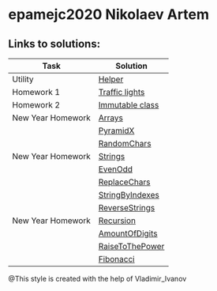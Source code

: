# epamejc2020 Nikolaev Artem

## Links to solutions:
| Task | Solution |
| ------ | ------ |
| Utility | [Helper][Helper]  |
| Homework 1 | [Traffic lights][Traffic lights] |
| Homework 2 | [Immutable class][Immutable class] |
| New Year Homework | [Arrays][Arrays] |
| | [PyramidX][PyramidX] |
|  | [RandomChars][RandomChars] |
| New Year Homework | [Strings][Strings]  |
| | [EvenOdd][EvenOdd]  |
|  | [ReplaceChars][ReplaceChars]  |
|  | [StringByIndexes][StringByIndexes]  |
|  | [ReverseStrings][ReverseStrings] |
| New Year Homework | [Recursion][Recursion]  |
|  | [AmountOfDigits][AmountOfDigits]  |
|  | [RaiseToThePower][RaiseToThePower]  |
|  | [Fibonacci][Fibonacci]  |


[Helper]: <https://github.com/VLDRospuskov/epamejc2020/tree/Artem_Nikolaev/com.epamejc.lessons/src/homeworks/utility/helper>
[Traffic lights]: <https://github.com/VLDRospuskov/epamejc2020/tree/Artem_Nikolaev/com.epamejc.lessons/src/homeworks/lesson1/trafficLight>
[Immutable class]: <https://github.com/VLDRospuskov/epamejc2020/tree/Artem_Nikolaev/com.epamejc.lessons/src/homeworks/lesson2/immutableClass>
[Arrays]: <https://github.com/VLDRospuskov/epamejc2020/tree/Artem_Nikolaev/com.epamejc.lessons/src/homeworks/newYearHolidays/arrays>
[PyramidX]: <https://github.com/VLDRospuskov/epamejc2020/tree/Artem_Nikolaev/com.epamejc.lessons/src/homeworks/newYearHolidays/arrays/pyramidX>
[RandomChars]: <https://github.com/VLDRospuskov/epamejc2020/tree/Artem_Nikolaev/com.epamejc.lessons/src/homeworks/newYearHolidays/arrays/randomChars>
[Strings]: <https://github.com/VLDRospuskov/epamejc2020/tree/Artem_Nikolaev/com.epamejc.lessons/src/homeworks/newYearHolidays/strings>
[EvenOdd]: <https://github.com/VLDRospuskov/epamejc2020/tree/Artem_Nikolaev/com.epamejc.lessons/src/homeworks/newYearHolidays/strings/evenOdd>
[ReplaceChars]: <https://github.com/VLDRospuskov/epamejc2020/tree/Artem_Nikolaev/com.epamejc.lessons/src/homeworks/newYearHolidays/strings/replaceChars>
[StringByIndexes]: <https://github.com/VLDRospuskov/epamejc2020/tree/Artem_Nikolaev/com.epamejc.lessons/src/homeworks/newYearHolidays/strings/stringByIndexes>
[ReverseStrings]: <https://github.com/VLDRospuskov/epamejc2020/tree/Artem_Nikolaev/com.epamejc.lessons/src/homeworks/newYearHolidays/strings/reverseStringsOnPlaces>
[Recursion]: <https://github.com/VLDRospuskov/epamejc2020/tree/Artem_Nikolaev/com.epamejc.lessons/src/homeworks/newYearHolidays/recursion>
[AmountOfDigits]: <https://github.com/VLDRospuskov/epamejc2020/tree/Artem_Nikolaev/com.epamejc.lessons/src/homeworks/newYearHolidays/recursion/amountOfNumbers>
[RaiseToThePower]: <https://github.com/VLDRospuskov/epamejc2020/tree/Artem_Nikolaev/com.epamejc.lessons/src/homeworks/newYearHolidays/recursion/raiseToThePower>
[Fibonacci]: <https://github.com/VLDRospuskov/epamejc2020/tree/Artem_Nikolaev/com.epamejc.lessons/src/homeworks/newYearHolidays/recursion/fibonacci>




@This style is created with the help of Vladimir_Ivanov


